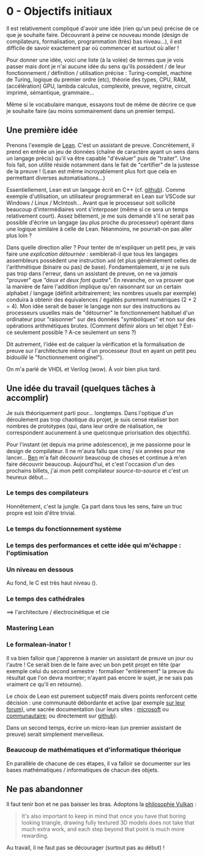 # 0 - Objectifs initiaux

Il est relativement compliqué d'avoir une idée (rien qu'un peu) précise de ce que je souhaite faire. Découvrant à peine ce nouveau monde (design de compilateurs, formalisation, programmation (très) bas niveau...), il est difficile de savoir exactement par où commencer et surtout où aller !

Pour donner une idée, voici une liste (à la volée) de termes que je vois passer mais dont je n'ai aucune idée du sens qu'ils possèdent / de leur fonctionnement / définition / utilisation précise : Turing-complet, machine de Turing, logique du premier ordre (etc), théorie des types, CPU, RAM, (accélération) GPU, lambda calculus, complexité, preuve, registre, circuit imprimé, sémantique, grammaire...

Même si le vocabulaire manque, essayons tout de même de décrire ce que je souhaite faire (au moins sommairement dans un premier temps).

## Une première idée

Prenons l'exemple de [Lean](https://leanprover.github.io/). C'est un assistant de preuve. Concrètement, il prend en entrée un jeu de données (chaîne de caractère ayant un sens dans un langage précis) qu'il va être capable "d'évaluer" puis de "traiter". Une fois fait, son utilité réside notamment dans le fait de "certifier" de la justesse de la preuve ! (Lean est même incroyablement plus fort que cela en permettant diverses automatisations...)

Essentiellement, Lean est un langage écrit en C++ (cf. [github](https://github.com/leanprover-community/lean)). Comme exemple d'utilisation, un utilisateur programmerait en Lean sur VSCode sur Windows / Linux / McIntosh... Avant que le processeur soit sollicité beaucoup d'intermédiaires vont s'interposer (même si ce sera un temps relativement court). Assez bêtement, je me suis demandé s'il ne serait pas possible d'écrire un langage (au plus proche du processeur) opérant dans une logique similaire à celle de Lean. Néanmoins, ne pourrait-on pas aller plus loin ?

Dans quelle direction aller ? Pour tenter de m'expliquer un petit peu, je vais faire une _explication détournée_ : semblerait-il que tous les langages assembleurs possèdent une instruction ```add``` (et plus généralement celles de l'arithmétique (binaire ou pas) de base). Fondamentalement, si je ne suis pas trop dans l'erreur, dans un assistant de preuve, on ne va _jamais_ "prouver" que _"deux et deux font quatre"_. En revanche, on va prouver que la manière de faire l'addition implique qu'en raisonnant sur un certain alphabet / langage (définit arbitrairement; les nombres usuels par exemple) conduira à obtenir des équivalences / égalités purement numériques (2 + 2 = 4).
Mon idée serait de baser le langage non sur des instructions au processeurs usuelles mais de "détourner" le fonctionnement habituel d'un ordinateur pour "raisonner" sur des données "symboliques" et non sur des opérations arithmétiques brutes. (Comment définir alors un tel objet ? Est-ce seulement possible ? A-ce seulement un sens ?)

Dit autrement, l'idée est de calquer la vérification et la formalisation de preuve sur l'architecture même d'un processeur (tout en ayant un petit peu _bidouillé_ le "fonctionnement originel").

On m'a parlé de VHDL et Verilog (wow). À voir bien plus tard.

## Une idée du travail (quelques tâches à accomplir)

Je suis théoriquement parti pour... longtemps. Dans l'optique d'un déroulement pas trop chaotique du projet, je suis censé réaliser bon nombres de prototypes (qui, dans leur ordre de réalisation, ne correspondent aucunement à une quelconque priorisation des objectifs).

Pour l'instant (et depuis ma prime adolescence), je me passionne pour le design de compilateur. Il ne m'aura fallu que cinq / six années pour me lancer... [Ben](https://github.com/lngns/) m'a fait découvrir beaucoup de choses et continue à m'en faire découvrir beaucoup. Aujourd'hui, et c'est l'occasion d'un des prochains billets, j'ai mon petit compilateur _source-to-source_ et c'est un heureux début... 

### Le temps des compilateurs

Honnêtement, c'est la jungle. Ça part dans tous les sens, faire un truc propre est loin d'être trivial.

### Le temps du fonctionnement système


### Le temps des performances et cette idée qui m'échappe : l'optimisation


### Un niveau en dessous

Au fond, le C est très haut niveau ().

### Le temps des cathédrales

==> l'architecture / électrocinétique et cie


### Mastering Lean


### Le formalean-inator !

Il va bien falloir que j'apprenne à manier un assistant de preuve un jour ou l'autre ! Ce serait bien de le faire avec un bon petit projet en tête (par exemple celui du second semestre : formaliser "entièrement" la preuve du résultat que l'on devra montrer; n'ayant pas encore le sujet, je ne sais pas vraiment ce qu'il en retourne).

Le choix de Lean est purement subjectif mais divers points renforcent cette décision : une communauté débordante et active (par exemple [sur leur forum](https://leanprover.zulipchat.com/)), une sacrée documentation (sur leurs sites : [microsoft](https://leanprover.github.io/) ou [communautaire](https://leanprover-community.github.io/); ou directement sur [github](https://github.com/leanprover-community)).

Dans un second temps, écrire un micro-lean (un premier assistant de preuve) serait simplement merveilleux.


### Beaucoup de mathématiques et d'informatique théorique

En parallèle de chacune de ces étapes, il va falloir se documenter sur les bases mathématiques / informatiques de chacun des objets.


## Ne pas abandonner

Il faut tenir bon et ne pas baisser les bras. Adoptons la [philosophie Vulkan](https://vulkan-tutorial.com/Introduction) :
> It's also important to keep in mind that once you have that boring looking triangle, drawing fully textured 3D models does not take that much extra work, and each step beyond that point is much more rewarding.

Au travail, il ne faut pas se décourager (surtout pas au début) !
